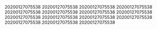 20200127075538
20200127075538
20200127075538
20200127075538
20200127075538
20200127075538
20200127075538
20200127075538
20200127075538
20200127075538
20200127075538
20200127075538
20200127075538
20200127075538
20200127075538
